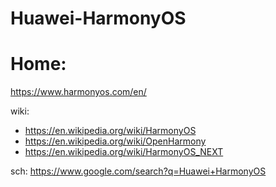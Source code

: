# Huawei-HarmonyOS
# Home:
https://www.harmonyos.com/en/

wiki:
- https://en.wikipedia.org/wiki/HarmonyOS
- https://en.wikipedia.org/wiki/OpenHarmony
- https://en.wikipedia.org/wiki/HarmonyOS_NEXT

sch: https://www.google.com/search?q=Huawei+HarmonyOS
